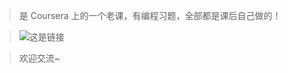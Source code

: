 > 是 Coursera 上的一个老课，有编程习题，全部都是课后自己做的！

>![这是链接]("https://www.coursera.org/learn/machine-learning")

> 欢迎交流~
